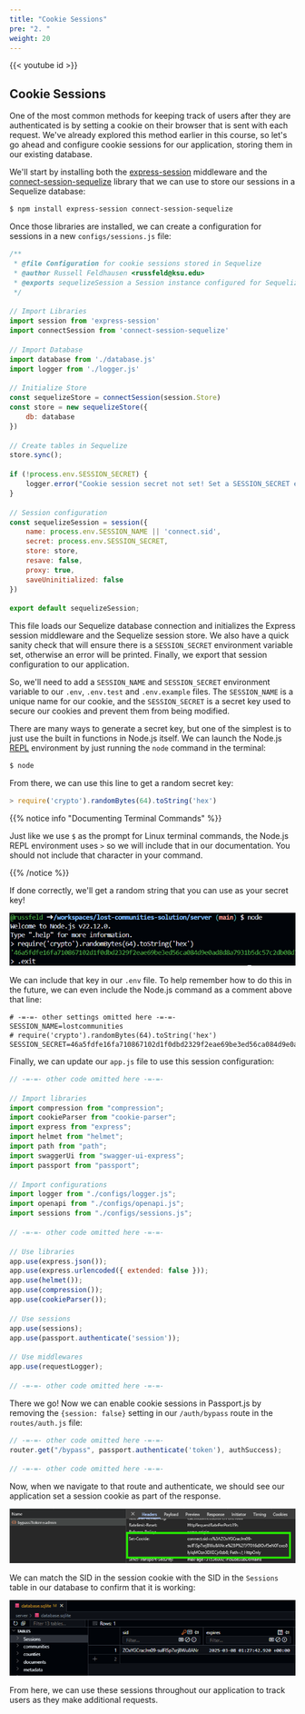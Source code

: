 ```yaml
---
title: "Cookie Sessions"
pre: "2. "
weight: 20
---
```


{{< youtube id >}}

## Cookie Sessions

One of the most common methods for keeping track of users after they are authenticated is by setting a cookie on their browser that is sent with each request. We've already explored this method earlier in this course, so let's go ahead and configure cookie sessions for our application, storing them in our existing database.

We'll start by installing both the [express-session](https://www.npmjs.com/package/express-session) middleware and the [connect-session-sequelize](https://www.npmjs.com/package/connect-session-sequelize) library that we can use to store our sessions in a Sequelize database:

```bash {title="terminal"}
$ npm install express-session connect-session-sequelize
```

Once those libraries are installed, we can create a configuration for sessions in a new `configs/sessions.js` file:

```js {title="configs/sessions.js"}
/**
 * @file Configuration for cookie sessions stored in Sequelize
 * @author Russell Feldhausen <russfeld@ksu.edu>
 * @exports sequelizeSession a Session instance configured for Sequelize
 */

// Import Libraries
import session from 'express-session'
import connectSession from 'connect-session-sequelize'

// Import Database
import database from './database.js'
import logger from './logger.js'

// Initialize Store
const sequelizeStore = connectSession(session.Store)
const store = new sequelizeStore({
    db: database
})

// Create tables in Sequelize
store.sync();

if (!process.env.SESSION_SECRET) {
    logger.error("Cookie session secret not set! Set a SESSION_SECRET environment variable.")
}

// Session configuration
const sequelizeSession = session({
    name: process.env.SESSION_NAME || 'connect.sid',
    secret: process.env.SESSION_SECRET,
    store: store, 
    resave: false,
    proxy: true,
    saveUninitialized: false
})

export default sequelizeSession;
```

This file loads our Sequelize database connection and initializes the Express session middleware and the Sequelize session store. We also have a quick sanity check that will ensure there is a `SESSION_SECRET` environment variable set, otherwise an error will be printed. Finally, we export that session configuration to our application.

So, we'll need to add a `SESSION_NAME` and `SESSION_SECRET` environment variable to our `.env`, `.env.test` and `.env.example` files. The `SESSION_NAME` is a unique name for our cookie, and the `SESSION_SECRET` is a secret key used to secure our cookies and prevent them from being modified. 

There are many ways to generate a secret key, but one of the simplest is to just use the built in functions in Node.js itself. We can launch the Node.js [REPL](https://nodejs.org/en/learn/command-line/how-to-use-the-nodejs-repl) environment by just running the `node` command in the terminal:

```bash {title="terminal"}
$ node
```

From there, we can use this line to get a random secret key:

```js {title="node"}
> require('crypto').randomBytes(64).toString('hex')
```

{{% notice info "Documenting Terminal Commands" %}}

Just like we use `$` as the prompt for Linux terminal commands, the Node.js REPL environment uses `>` so we will include that in our documentation. You should not include that character in your command.

{{% /notice %}}

If done correctly, we'll get a random string that you can use as your secret key!

![Secret Key](/images/examples/04/auth_3.png)

We can include that key in our `.env` file. To help remember how to do this in the future, we can even include the Node.js command as a comment above that line:

```env {title=".env"}
# -=-=- other settings omitted here -=-=-
SESSION_NAME=lostcommunities
# require('crypto').randomBytes(64).toString('hex')
SESSION_SECRET=46a5fdfe16fa710867102d1f0dbd2329f2eae69be3ed56ca084d9e0ad....
```

Finally, we can update our `app.js` file to use this session configuration:

```js {title="app.js" hl_lines="10 15 26-28"}
// -=-=- other code omitted here -=-=-

// Import libraries
import compression from "compression";
import cookieParser from "cookie-parser";
import express from "express";
import helmet from "helmet";
import path from "path";
import swaggerUi from "swagger-ui-express";
import passport from "passport";

// Import configurations
import logger from "./configs/logger.js";
import openapi from "./configs/openapi.js";
import sessions from "./configs/sessions.js";

// -=-=- other code omitted here -=-=-

// Use libraries
app.use(express.json());
app.use(express.urlencoded({ extended: false }));
app.use(helmet());
app.use(compression());
app.use(cookieParser());

// Use sessions
app.use(sessions);
app.use(passport.authenticate('session'));

// Use middlewares
app.use(requestLogger);

// -=-=- other code omitted here -=-=-
```

There we go! Now we can enable cookie sessions in Passport.js by removing the `{session: false}` setting in our `/auth/bypass` route in the `routes/auth.js` file:

```js {title="routes/auth.js"}
// -=-=- other code omitted here -=-=-
router.get("/bypass", passport.authenticate('token'), authSuccess);

// -=-=- other code omitted here -=-=-
```

Now, when we navigate to that route and authenticate, we should see our application set a session cookie as part of the response.

![Cookie Session](/images/examples/04/auth_7.png)

We can match the SID in the session cookie with the SID in the `Sessions` table in our database to confirm that it is working:

![Cookie Session in Database](/images/examples/04/auth_8.png)

From here, we can use these sessions throughout our application to track users as they make additional requests.